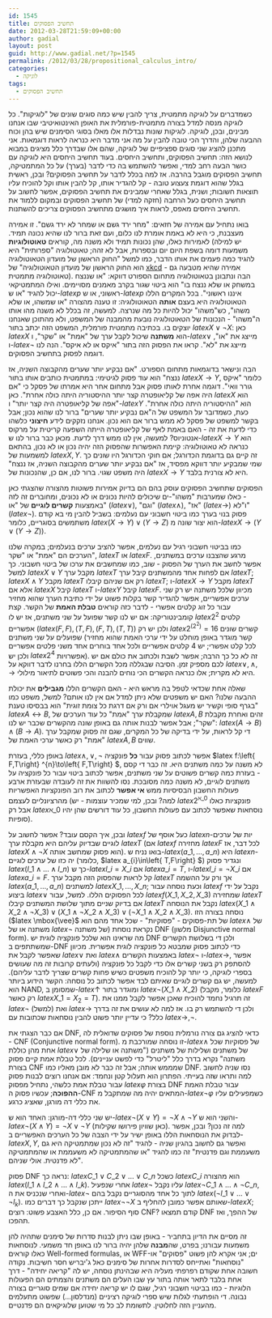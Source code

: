 ```yaml
---
id: 1545
title: תחשיב הפסוקים
date: 2012-03-28T21:59:09+00:00
author: gadial
layout: post
guid: http://www.gadial.net/?p=1545
permalink: /2012/03/28/propositional_calculus_intro/
categories:
  - לוגיקה
tags:
  - תחשיב הפסוקים
---
```

כשמדברים על לוגיקה מתמטית, צריך להבין שיש כמה סוגים שונים של "לוגיקות". כל לוגיקה מנסה למדל בצורה מתמטית-פורמלית את האופן האינטואיטיבי שבו אנחנו מבינים, ובכן, לוגיקה. לוגיקות שונות נבדלות אלו מאלו בסוגי הסימנים שיש בהן וכוח ההבעה שלהן, והדרך הכי טובה להבין על מה אני מדבר היא כנראה לראות דוגמאות. אני מתכנן להציג שני סוגים ספציפיים של לוגיקה, שהם אלו שבדרך כלל מציגים במבוא לנושא הזה: תחשיב הפסוקים, ותחשיב היחסים. בעוד תחשיב היחסים היא לוגיקה עם כושר הבעה רחב למדי, ואפשר להשתמש בה כדי לדבר (בערך) על כל המתמטיקה, תחשיב הפסוקים מוגבל בהרבה. אז למה בכלל לדבר על תחשיב הפסוקים? ובכן, ראשית בגלל שהוא דוגמת צעצוע טובה - קל להגדיר אותו, קל להבין אותו וקל להוכיח עליו תוצאות חשובות; ושנית, בגלל שאחרי שמבינים את תחשיב הפסוקים, אפשר לחשוב על תחשיב היחסים כעל הרחבה (חזקה למדי) של תחשיב הפסוקים ובמקום ללמוד את תחשיב היחסים מאפס, לראות איך מושגים מתחשיב הפסוקים צריכים להשתנות.

בואו נתחיל עם אמירה של חזאים: "מחר ירד גשם או שמחר לא ירד גשם". זו אמירה מעצבנת, כי היא לא באמת אומרת לנו כלום, ועם זאת ברור לנו שהיא נכונה תמיד. לאמירות כאלו, שהן נכונות תמיד ולא משנה מה, קוראים **טאוטולוגיות** (יש למילה משמעות דומה בשפת היום יום ובספרות, אבל לא זהה; טאוטולוגיה "ספרותית" היא להגיד כמה פעמים את אותו הדבר, כמו למשל "החוק הראשון של מועדון הטאוטולוגיה הוא החוק הראשון של מועדון הטאוטולוגיה" של [xkcd](http://xkcd.com/703/) - אמירה שהיא מטבעה גם טאוטולוגיה מתמטית). הבה ונתבונן בטאוטולוגיה מתחום הספורט דווקא: "או שננצח במשחק או שלא ננצח בו" הוא ביטוי שגור בקרב מאמנים מסויימים. ואילו המתמטיקאי יכול להגיד "או ש-$latex p$ ראשוני, או ש-$latex p$ איננו ראשוני". בכל המקרים הללו הטאוטולוגיה היא בעצם **אותה** הטאוטולוגיה: זו טענה מהצורה "או שמשהו, או שלא משהו", כש"משהו" יכול להיות כל מה שנרצה. למעשה, זה בכלל לא משנה מהו אותו ה"משהו" - הנכונות של הטאוטולוגיה נובעת מהמבנה של המשפט, ולא מהתוכן שאנחנו יוצקים בו. בכתיבה מתמטית פורמלית, המשפט הזה יכתב בתור $latex X\vee\neg X$: כאן $latex X$ הוא **משתנה** שיכול לקבל ערך של "אמת" או "שקר", ו-$latex \vee$ מייצג את "או", ו-$latex \neg$ מייצג את "לא". קראו את הפסוק הזה בתור "איקס או לא איקס". הנה לנו דוגמה לפסוק בתחשיב הפסוקים.

הבה ונישאר בדוגמאות מתחום הספורט. "אם נבקיע יותר שערים מהקבוצה השניה, אז ננצח" הוא עוד פסוק לגיטימי: במתמטית כותבים אותו בתור $latex X\to Y$, כלומר "איקס גורר וואי". דוגמה אחרת לאותו פסוק אבל מתחום אחר היא אמרתו של פסקל כי "אם היה אפה של קליאופטרה קצר יותר ההיסטוריה היתה כולה אחרת". כאן $latex X$ הוא "אפה של קליאופטרה היה קצר יותר" ו-$latex Y$ הוא "ההיסטוריה היתה כולה אחרת". כעת, כשמדובר על המשפט של ה"אם נבקיע יותר שערים" ברור לנו שהוא נכון; אבל בקשר למשפט של פסקל לא ממש ברור אם הוא נכון. אנחנו נזקקים לידע **חיצוני** כלשהו כדי לדעת את זה - האם באמת לאף של קליאופטרה הייתה השפעה קריטית על מרקוס אנטוניוס? למעשה, אין לנו ממש דרך לדעת. מכאן כבר ברור לנו ש-$latex X\to Y$ הוא כנראה לא טאוטולוגיה: קיימת האפשרות שהפסוק הזה יהיה נכון או לא נכון, בהתאם למשמעות של $latex X,Y$. זה קיים גם בדוגמת הכדורגל; אם חוקי הכדורגל היו שונים כך שמי שמבקיע יותר דווקא מפסיד, אז "אם נבקיע יותר שערים מהקבוצה השניה, אז ננצח" היה משפט שגוי. ברור לנו, אם כן, שהנכונות של $latex X\to Y$ היא לא צורנית בלבד.

הפסוקים שתחשיב הפסוקים עוסק בהם הם בדיוק אמירות פשוטות מהצורה שהצגתי כאן - כאלו שמערבות "משהו"-ים שיכולים להיות נכונים או לא נכונים, ומחוברים זה לזה באמצעות **קשרים לוגיים** של "או" ($latex \vee$), "וגם" ($latex \wedge$), "אז" ($latex \to$) ו"לא" ($latex \neg$). פסוק בנוי בערך כמו ביטוי חשבוני עם נעלמים: בשביל להבין מי בא קודם משתמשים בסוגריים, כלומר $latex \left(X\to Y\right)\vee\left(Y\to Z\right)$ הוא יצור שונה מ-$latex X\to\left(Y\vee\left(Y\to Z\right)\right)$.

כמו בביטוי חשבוני רגיל עם נעלמים, אפשר להציב ערכים בנעלמים; במקרה שלנו הערכים הם "אמת" או "שקר", $latex T$ או $latex F$. מרגע שהצבנו ערכים במשתנים, אפשר לחשב את הערך של הפסוק - שוב, כמו שמחשבים את ערכו של ביטוי חשבוני. כך למשל $latex X\vee Y$ מקבל ערך $latex T$ אם לפחות אחד מהמשתנים קיבל ערך $latex T$; $latex X\wedge Y$ מקבל $latex T$ רק אם שניהם קיבלו $latex T$; ו-$latex X\to Y$ מקבל $latex T$ אלא אם $latex X$ קיבל $latex T$ ו-$latex Y$ קיבל $latex F$. מכיוון שלכל משתנה יש רק שני ערכים אפשריים, אפשר להגדיר קשר בקלות פשוט על ידי כתיבת הערך שהוא מחזיר עבור כל זוג קלטים אפשרי - לדבר כזה קוראים **טבלת האמת** של הקשר. קצת קומבינטוריקה: אם יש לנו קשר שפועל על שני משתנים, אז יש לו $latex 2^{2}$ קלטים אפשריים ($latex \left(F,F\right),\left(T,F\right),\left(F,T\right),\left(T,T\right)$) ולכן יש רק $latex 2^{\left(2^{2}\right)}=16$ קשרים שונים שפועלים על שני משתנים (קשר מוגדר באופן מוחלט על ידי ערכי האמת שהוא מחזיר לכל קלט אפשרי; יש 4 קלטים אפשריים ולכל אחד בוחרים אחד משני פלטים אפשריים ולכן יש $latex 2^{4}$ אפשרויות). זה לא כל כך הרבה; אפשר לשבת ולכתוב את כולם אם יש לכם מספיק זמן. הסיבה שבגללה מכל הקשרים הללו בחרנו לדבר דווקא על $latex \vee,\wedge,\to$ היא לא מקרית; אלו כנראה הקשרים הכי נוחים להבנה והכי פשוטים לתיאור מילולי.

שאלה אחת שכדאי לטפל בה מראש היא - האם הקשרים הללו **מגבילים** את יכולת ההבעה שלנו? האם יש משפטים שלא ניתן למדל אם אין לנו אותם? למשל, משפט כמו "בגרף סופי וקשיר יש מעגל אוילרי אם ורק אם דרגת כל צומת זוגית" הוא בבסיסו טענת $latex A\leftrightarrow B$, שמקבלת ערך "אמת" כל עוד הערכים של $latex A,B$ זהים ואחרת מקבלת "שקר"; אבל אפשר לבנות אותה גם באופן שונה מהקשרים שכבר יש לנו: $latex \left(A\to B\right)\wedge\left(B\to A\right)$. די קל לראות, על ידי בדיקה של כל המקרים, שגם זה פסוק שמקבל ערך "אמת" רק כאשר ערכי האמת של $latex A,B$ שווים.

באופן כללי, בעזרת $latex \wedge,\vee,\neg$ אפשר לכתוב פסוק עבור **כל** פונקציה $latex f:\left\{ F,T\right\} ^{n}\to\left\{ F,T\right\} $, לא משנה על כמה משתנים היא. זה כבר די קסם - בעזרת כמה קשרים פשוטים על שני משתנים, אפשר לכתוב ביטוי עבור כל פונקציה על משתנים לוגיים, לא משנה כמה מסובכת. נסו להשוות את זה לעובדה שבעזרת ארבע פעולות החשבון הבסיסיות ממש **אי אפשר** לכתוב את רוב הפונקציות האפשריות מהרציונליים לעצמם (למה? ובכן, למי שמכיר עוצמות - יש $latex 2^{\aleph\_{0}}$ פונקציות כאלו אבל רק $latex \aleph\_{0}$ נוסחאות שאפשר לכתוב עם פעולות החשבון, כל עוד דורשים שהן יהיו סופיות).

ובכן, איך הקסם עובד? אפשר לחשוב על $latex f$ כעל אוסף של $latex n$-יות של ערכים לוגיים שבדיוק עליהם היא מקבלת ערך $latex T$ (אם $latex f$ מחזירה $latex F$ לכל דבר, אז $latex X\wedge\neg X$ הוא פסוק שמחשב אותה). בואו נניח ש-$latex \left(a\_{1},\dots,a\_{n}\right)$ היא $latex n$-יה כזו של ערכים לוגיים (כלומר, $latex a\_{i}\in\left\{ T,F\right\} $) ונגדיר פסוק $latex \left(l\_{1}\wedge\dots\wedge l\_{n}\right)$ כך ש-$latex l\_{i}=X\_{i}$ אם $latex a\_{i}=T$, ו-$latex l\_{i}=\neg X\_{i}$ אם $latex a\_{i}=F$. קל לראות שהפסוק הזה מקבל ערך $latex T$ אך ורק על ההשמה $latex \left(a\_{1},\dots,a\_{n}\right)$ למשתנים $latex X\_{1},\dots,X\_{n}$; וכעת נוסחה עבור $latex f$ נקבל על ידי ביצוע $latex \vee$ לכל הפסוקים הללו. למשל, עבור $latex f\left(X\_{1},X\_{2},X\_{3}\right)$ שמחזירה $latex T$ אם בדיוק שניים מתוך שלושת המשתנים קיבלו $latex T$ נקבל את הנוסחה $latex \left(X\_{1}\wedge X\_{2}\wedge\neg X\_{3}\right)\vee\left(X\_{1}\wedge\neg X\_{2}\wedge X\_{3}\right)\vee\left(\neg X\_{1}\wedge X\_{2}\wedge X\_{3}\right)$. נוסחה בצורה הזו ($latex \mbox{\vee}$ של תת-פסוקים - "פסוקיות" - שכל אחד מהם הוא $latex \wedge$ של משתנה או של $latex \neg$ של משתנה) נקראת נוסחת DNF (מלשון Disjunctive normal form). מה שראינו הוא שלכל פונקציה לוגית יש DNF ולכן די בשלושת הקשרים שמשתתפים ב-DNF כדי לכתוב פסוק שמבטא כל פונקציה לוגית אפשרית. מכיוון שאפשר לקבל את $latex \vee$ ואת $latex \wedge$ באמצעות הקשרים $latex \neg$ ו-$latex \to$, אפשר להסתפק רק בשני קשרים אלו כדי לקבל כל פונקציה (ולעתים קרובות זה מה שעושים בספרי לוגיקה, כי יותר קל להוכיח משפטים כשיש פחות קשרים שצריך לדבר עליהם). למעשה, יש גם קשרים לוגיים שאיתם לבד אפשר לכתוב כל נוסחה: הקשר הידוע ביותר הוא NAND, שמסומן ב-$latex \uparrow$ ומוגדר בתור $latex \neg\left(X\_{1}\wedge X\_{2}\right)$ (כלומר, מקבל $latex F$ רק כאשר $latex X\_{1}=X_{2}=T$). זה תרגיל נחמד להוכיח שאכן אפשר לקבל ממנו את $latex \neg$ ואת (למשל) $latex \to$ ולכן די להשתמש רק בו. אז למה לא עושים את זה בדרך כלל? כי עדיין יותר פשוט להבין נוסחאות שכתובות עם $latex \to,\neg$.

אם כבר הצגתי את DNF, כדאי להציג גם צורה נורמלית נוספת של פסוקים שדואלית לה - CNF (Conjunctive normal form). זו נוסחה שמורכבת מ-$latex \wedge$ של פסוקיות שכל אחת מהן כוללת $latex \vee$ של משתנים ושלילות של משתנים ("משתנה או שלילה של משתנה" נקרא בדרך כלל "ליטרל" כדי לפשט עניינים). לכל טבלת אמת קיים פסוק בצורת CNF שמממש אותה; אבל זה כבר לא מובן מאליו כמו DNF. נסו שניה לחשוב למה ותראו שזה בעייתי. הפתרון הוא תעלול קטן ונחמד: אם אנחנו רוצים לבנות פסוק עבור טבלת אמת כלשהי, נתחיל מפסוק $latex \varphi$ בצורת DNF עבור טבלת האמת **ההפוכה**; עכשיו פסוק ה-CNF המתאים יהיה מה שמתקבל מ-$latex \neg\varphi$ כשמפעילים עליו את כללי דה מורגן, שאציג כרגע.

יש שני כללי דה-מורגן: האחד הוא ש-$latex \neg\left(X\vee Y\right)=\neg X\wedge\neg Y$ והשני הוא ש-$latex \neg\left(X\wedge Y\right)=\neg X\vee\neg Y$ (כאן שוויון פירושו שקילות). למה זה נכון? ובכן, אפשר לבדוק את הנוסחאות הללו באופן ישיר על ידי הצבה של כל הערכים האפשריים ב-$latex X,Y$, ואפשר גם לחשוב בהגיון שניה - להגיד "זה לא נכון שמתמטיקה היא גם משעממת וגם פדנטית" זה כמו להגיד "או שהמתמטיקה לא משעממת או שהמתמטיקה לא פדנטית. אולי שניהם".

פסוק DNF נראה כך: $latex C\_{1}\vee C\_{2}\vee\dots\vee C\_{n}$ כשכל $latex C\_{i}$ הוא מהצורה $latex \left(l\_{1}\wedge l\_{2}\wedge\dots\wedge l\_{k}\right)$. אחרי שנפעיל $latex \neg$ עליו נקבל $latex \neg C\_{1}\wedge\dots\wedge\neg C\_{n}$, ואחרי שנכניס את ה-$latex \neg$ לתוך כל אחד מהסוגריים נקבל בהם $latex \left(\neg l\_{1}\vee\dots\vee\neg l_{k}\right)$. ייתכן שנקבל כך דברים כמו $latex \neg\neg X$ שאותם אפשר כמובן להחליף ב-$latex X$; סוף הסיפור. אם כן, כלל האצבע פשוט: רוצים CNF? קודם תמצאו DNF של ההפך, ואז תהפכו.

זה מסיים את הדיון בתחביר - באופן שבו ניתן לבנות סדרות של סימנים שתהיה להן משמעות עבורנו; בפרט, שה**מבנה** שלהן יהיה ברור לנו באופן חד משמעי. לנוסחאות כאלו קוראים Well-formed formulas, או WFF-ים; אני אקרא להן פשוט "פסוקים" או "נוסחאות" ואתייחס לסדרות אחרות של סימנים כאל ג'יבריש חסר חשיבות. נקודה חשובה אחת שקודם רפרפתי מעליה היא שבהינתן נוסחה, יש לה "קריאה יחידה" - דרך אחת בלבד לתאר אותה בתור עץ שבו העלים הם משתנים והצמתים הם הפעולות הלוגיות - כמו בביטוי חשבוני רגיל, שגם לו יש קריאה יחידה אם שמים סוגריים בצורה נבונה. די הופתעתי לגלות שיש ספרי לוגיקה רציניים (מנדלסון&#8230;) שפשוט מתעלמים מהעניין הזה לחלוטין. לתשומת לב כל מי שטוען שלוגיקאים הם פדנטיים.
